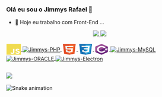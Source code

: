 ### Olá eu sou o Jimmys Rafael 👋

- 🔭 Hoje eu trabalho com Front-End ...

<div align="center">
  <a href="https://github.com/jimmysrafael">
  <img height="180em" src="https://github-readme-stats.vercel.app/api?username=jimmysrafael&show_icons=true&theme=dark&include_all_commits=true&count_private=true"/>
  <img height="180em" src="https://github-readme-stats.vercel.app/api/top-langs/?username=jimmysrafael&layout=compact&langs_count=7&theme=dark"/>
</div>

</div>
<div style="display: inline_block"><br>
  <img align="center" alt="Jimmys-Js" height="30" width="40" src="https://raw.githubusercontent.com/devicons/devicon/master/icons/javascript/javascript-plain.svg">
  <img align="center" alt="Jimmys-PHP" height="30" width="40" src="https://cdn.jsdelivr.net/gh/devicons/devicon/icons/php/php-original.svg">
  <img align="center" alt="Jimmys-HTML" height="30" width="40" src="https://raw.githubusercontent.com/devicons/devicon/master/icons/html5/html5-original.svg">
  <img align="center" alt="Jimmys-CSS" height="30" width="40" src="https://raw.githubusercontent.com/devicons/devicon/master/icons/css3/css3-original.svg">
  <img align="center" alt="Jimmys-Csharp" height="30" width="40" src="https://raw.githubusercontent.com/devicons/devicon/master/icons/csharp/csharp-original.svg">
  <img align="center" alt="Jimmys-MySQL" height="30" width="40" src="https://cdn.jsdelivr.net/gh/devicons/devicon/icons/php/php-original.svg" />
  <img align="center" alt="Jimmys-ORACLE" height="30" width="40" src="https://cdn.jsdelivr.net/gh/devicons/devicon/icons/php/php-original.svg" />
  <img align="center" alt="Jimmys-Electron" src="https://cdn.jsdelivr.net/gh/devicons/devicon/icons/php/php-original.svg" />

</div>

##

<div> 
  <a href="https://www.linkedin.com/in/jimmysrafael" target="_blank"><img src="https://img.shields.io/badge/-LinkedIn-%230077B5?style=for-the-badge&logo=linkedin&logoColor=white" target="_blank"></a> 
 
  ![Snake animation](https://github.com/jimmysrafael/jimmysrafael/blob/output/github-contribution-grid-snake.svg)
 
</div>
